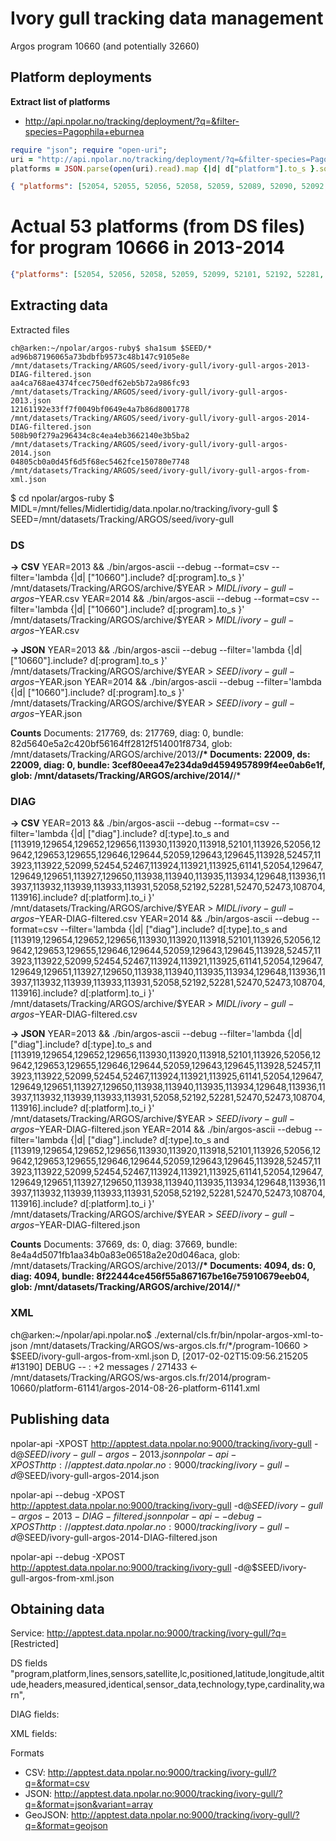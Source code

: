 # Ivory gull tracking data management

Argos program 10660 (and potentially 32660)

## Platform deployments

**Extract list of platforms**

* http://api.npolar.no/tracking/deployment/?q=&filter-species=Pagophila+eburnea

```ruby
require "json"; require "open-uri";
uri = "http://api.npolar.no/tracking/deployment/?q=&filter-species=Pagophila+eburnea&fields=platform&format=json&variant=array"
platforms = JSON.parse(open(uri).read).map {|d| d["platform"].to_s }.sort.uniq
```

```json
{ "platforms": [52054, 52055, 52056, 52058, 52059, 52089, 52090, 52092, 52099, 52101, 52178, 52179, 52182, 52183, 52188, 52190, 52192, 52281, 52284, 52453, 52454, 52457, 52467, 52470, 52473, 61132, 61133, 61134, 61135, 61138, 61139, 61140, 61141, 61143, 61144, 74878, 74879, 74880, 74881, 74882, 74883, 74884, 74885, 74886, 74887, 74888, 74889, 74890, 74891, 74892, 74893, 74894, 74895, 74896, 74897, 108702, 108703, 108704, 113916, 113917, 113918, 113919, 113920, 113921, 113922, 113923, 113924, 113925, 113926, 113927, 113928, 113929, 113930, 113931, 113932, 113933, 113934, 113935, 113936, 113937, 113938, 113939, 113940, 129642, 129643, 129644, 129645, 129646, 129652, 129653, 129654, 129655, 129656] }
```


# Actual 53 platforms (from DS files) for program 10666 in 2013-2014

```json
{"platforms": [52054, 52056, 52058, 52059, 52099, 52101, 52192, 52281, 52454, 52457, 52467, 52470, 52473, 61141, 108704, 113916, 113918, 113919, 113920, 113921, 113922, 113923, 113924, 113925, 113926, 113927, 113928, 113930, 113931, 113932, 113933, 113934, 113935, 113936, 113937, 113938, 113939, 113940, 129642, 129643, 129644, 129645, 129646, 129647, 129648, 129649, 129650, 129651, 129652, 129653, 129654, 129655, 129656] }
```

## Extracting data

Extracted files
```
ch@arken:~/npolar/argos-ruby$ sha1sum $SEED/*
ad96b87196065a73bdbfb9573c48b147c9105e8e  /mnt/datasets/Tracking/ARGOS/seed/ivory-gull/ivory-gull-argos-2013-DIAG-filtered.json
aa4ca768ae4374fcec750edf62eb5b72a986fc93  /mnt/datasets/Tracking/ARGOS/seed/ivory-gull/ivory-gull-argos-2013.json
12161192e33ff7f0049bf0649e4a7b86d8001778  /mnt/datasets/Tracking/ARGOS/seed/ivory-gull/ivory-gull-argos-2014-DIAG-filtered.json
508b90f279a296434c8c4ea4eb3662140e3b5ba2  /mnt/datasets/Tracking/ARGOS/seed/ivory-gull/ivory-gull-argos-2014.json
04805cb0a0d45f6d5f68ec5462fce150780e7748  /mnt/datasets/Tracking/ARGOS/seed/ivory-gull/ivory-gull-argos-from-xml.json
```

$ cd npolar/argos-ruby
$ MIDL=/mnt/felles/Midlertidig/data.npolar.no/tracking/ivory-gull
$ SEED=/mnt/datasets/Tracking/ARGOS/seed/ivory-gull

### DS

**-> CSV**
YEAR=2013 && ./bin/argos-ascii --debug --format=csv --filter='lambda {|d| ["10660"].include? d[:program].to_s }' /mnt/datasets/Tracking/ARGOS/archive/$YEAR > $MIDL/ivory-gull-argos-$YEAR.csv
YEAR=2014 && ./bin/argos-ascii --debug --format=csv --filter='lambda {|d| ["10660"].include? d[:program].to_s }' /mnt/datasets/Tracking/ARGOS/archive/$YEAR > $MIDL/ivory-gull-argos-$YEAR.csv

**-> JSON**
YEAR=2013 && ./bin/argos-ascii --debug --filter='lambda {|d| ["10660"].include? d[:program].to_s }' /mnt/datasets/Tracking/ARGOS/archive/$YEAR > $SEED/ivory-gull-argos-$YEAR.json
YEAR=2014 && ./bin/argos-ascii --debug --filter='lambda {|d| ["10660"].include? d[:program].to_s }' /mnt/datasets/Tracking/ARGOS/archive/$YEAR > $SEED/ivory-gull-argos-$YEAR.json

**Counts**
Documents: 217769, ds: 217769, diag: 0, bundle: 82d5640e5a2c420bf56164ff2812f514001f8734, glob: /mnt/datasets/Tracking/ARGOS/archive/2013/**/*
Documents: 22009, ds: 22009, diag: 0, bundle: 3cef80eea47e234da9d4594957899f4ee0ab6e1f, glob: /mnt/datasets/Tracking/ARGOS/archive/2014/**/*

### DIAG
**-> CSV**
YEAR=2013 && ./bin/argos-ascii --debug --format=csv --filter='lambda {|d| ["diag"].include? d[:type].to_s and [113919,129654,129652,129656,113930,113920,113918,52101,113926,52056,129642,129653,129655,129646,129644,52059,129643,129645,113928,52457,113923,113922,52099,52454,52467,113924,113921,113925,61141,52054,129647,129649,129651,113927,129650,113938,113940,113935,113934,129648,113936,113937,113932,113939,113933,113931,52058,52192,52281,52470,52473,108704,113916].include? d[:platform].to_i }' /mnt/datasets/Tracking/ARGOS/archive/$YEAR > $MIDL/ivory-gull-argos-$YEAR-DIAG-filtered.csv
YEAR=2014 && ./bin/argos-ascii --debug --format=csv --filter='lambda {|d| ["diag"].include? d[:type].to_s and [113919,129654,129652,129656,113930,113920,113918,52101,113926,52056,129642,129653,129655,129646,129644,52059,129643,129645,113928,52457,113923,113922,52099,52454,52467,113924,113921,113925,61141,52054,129647,129649,129651,113927,129650,113938,113940,113935,113934,129648,113936,113937,113932,113939,113933,113931,52058,52192,52281,52470,52473,108704,113916].include? d[:platform].to_i }' /mnt/datasets/Tracking/ARGOS/archive/$YEAR > $MIDL/ivory-gull-argos-$YEAR-DIAG-filtered.csv

**-> JSON**
YEAR=2013 && ./bin/argos-ascii --debug --filter='lambda {|d| ["diag"].include? d[:type].to_s and [113919,129654,129652,129656,113930,113920,113918,52101,113926,52056,129642,129653,129655,129646,129644,52059,129643,129645,113928,52457,113923,113922,52099,52454,52467,113924,113921,113925,61141,52054,129647,129649,129651,113927,129650,113938,113940,113935,113934,129648,113936,113937,113932,113939,113933,113931,52058,52192,52281,52470,52473,108704,113916].include? d[:platform].to_i }' /mnt/datasets/Tracking/ARGOS/archive/$YEAR > $SEED/ivory-gull-argos-$YEAR-DIAG-filtered.json
YEAR=2014 && ./bin/argos-ascii --debug --filter='lambda {|d| ["diag"].include? d[:type].to_s and [113919,129654,129652,129656,113930,113920,113918,52101,113926,52056,129642,129653,129655,129646,129644,52059,129643,129645,113928,52457,113923,113922,52099,52454,52467,113924,113921,113925,61141,52054,129647,129649,129651,113927,129650,113938,113940,113935,113934,129648,113936,113937,113932,113939,113933,113931,52058,52192,52281,52470,52473,108704,113916].include? d[:platform].to_i }' /mnt/datasets/Tracking/ARGOS/archive/$YEAR > $SEED/ivory-gull-argos-$YEAR-DIAG-filtered.json

**Counts**
Documents: 37669, ds: 0, diag: 37669, bundle: 8e4a4d5071fb1aa34b0a83e06518a2e20d046aca, glob: /mnt/datasets/Tracking/ARGOS/archive/2013/**/*
Documents: 4094, ds: 0, diag: 4094, bundle: 8f22444ce456f55a867167be16e75910679eeb04, glob: /mnt/datasets/Tracking/ARGOS/archive/2014/**/*


### XML
ch@arken:~/npolar/api.npolar.no$ ./external/cls.fr/bin/npolar-argos-xml-to-json /mnt/datasets/Tracking/ARGOS/ws-argos.cls.fr/*/program-10660 > $SEED/ivory-gull-argos-from-xml.json
D, [2017-02-02T15:09:56.215205 #13190] DEBUG -- : +2 messages / 271433  <- /mnt/datasets/Tracking/ARGOS/ws-argos.cls.fr/2014/program-10660/platform-61141/argos-2014-08-26-platform-61141.xml

## Publishing data

npolar-api -XPOST http://apptest.data.npolar.no:9000/tracking/ivory-gull -d@$SEED/ivory-gull-argos-2013.json
npolar-api -XPOST http://apptest.data.npolar.no:9000/tracking/ivory-gull -d@$SEED/ivory-gull-argos-2014.json

npolar-api --debug -XPOST http://apptest.data.npolar.no:9000/tracking/ivory-gull -d@$SEED/ivory-gull-argos-2013-DIAG-filtered.json
npolar-api --debug -XPOST http://apptest.data.npolar.no:9000/tracking/ivory-gull -d@$SEED/ivory-gull-argos-2014-DIAG-filtered.json

npolar-api --debug -XPOST http://apptest.data.npolar.no:9000/tracking/ivory-gull -d@$SEED/ivory-gull-argos-from-xml.json

## Obtaining data

Service: http://apptest.data.npolar.no:9000/tracking/ivory-gull/?q= [Restricted]

DS fields
"program,platform,lines,sensors,satellite,lc,positioned,latitude,longitude,altitude,headers,measured,identical,sensor_data,technology,type,cardinality,warn",

DIAG fields:

XML fields:

Formats
* CSV: http://apptest.data.npolar.no:9000/tracking/ivory-gull/?q=&format=csv
* JSON: http://apptest.data.npolar.no:9000/tracking/ivory-gull/?q=&format=json&variant=array
* GeoJSON: http://apptest.data.npolar.no:9000/tracking/ivory-gull/?q=&format=geojson